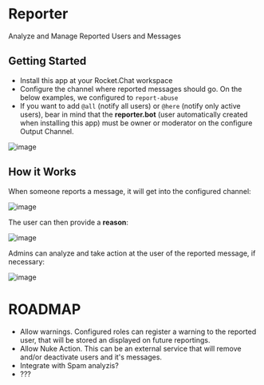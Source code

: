 # Reporter
Analyze and Manage Reported Users and Messages

## Getting Started
- Install this app at your Rocket.Chat workspace
- Configure the channel where reported messages should go. On the below examples, we configured to `report-abuse`
- If you want to add `@all` (notify all users) or `@here` (notify only active users), bear in mind that the **reporter.bot** (user automatically created when installing this app) must be owner or moderator on the configure Output Channel.

![image](https://user-images.githubusercontent.com/1761174/210281625-d2fddb77-3f76-4b6f-9c6f-8f5f8e23b63d.png)


## How it Works
When someone reports a message, it will get into the configured channel:

![image](https://user-images.githubusercontent.com/1761174/210116945-10ea75da-e65b-4ac9-a972-02af67fc72d2.png)

The user can then provide a **reason**:

![image](https://user-images.githubusercontent.com/1761174/210117519-e81f6687-f65b-46b6-8023-4359d7f9283c.png)

Admins can analyze and take action at the user of the reported message, if necessary:

![image](https://user-images.githubusercontent.com/1761174/210117477-d931759f-34c4-4ece-9156-d3dca86b0a53.png)


# ROADMAP
- Allow warnings. Configured roles can register a warning to the reported user, that will be stored an displayed on future reportings.
- Allow Nuke Action. This can be an external service that will remove and/or deactivate users and it's messages.
- Integrate with Spam analyzis?
- ???
